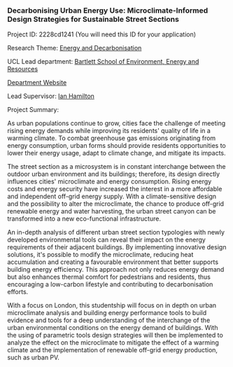 ### Decarbonising Urban Energy Use: Microclimate-Informed Design Strategies for Sustainable Street Sections

Project ID: 2228cd1241
(You will need this ID for your application)

Research Theme: [Energy and Decarbonisation](../themes/energy and-decarbonisation.md)

UCL Lead department: [Bartlett School of Environment, Energy and Resources](../departments/bartlett-school-of-environment-energy-and-resources.md)

[Department Website](https://www.ucl.ac.uk/bartlett/bartlett-school-environment-energy-and-resources)

Lead Supervisor: [Ian Hamilton](https://profiles.ucl.ac.uk/7405)

Project Summary:

As urban populations continue to grow, cities face the challenge of meeting rising energy demands while improving its residents' quality of life in a warming climate. To combat greenhouse gas emissions originating from energy consumption, urban forms should provide residents opportunities to lower their energy usage, adapt to climate change, and mitigate its impacts.

The street section as a microsystem is in constant interchange between the outdoor urban environment and its buildings; therefore, its design directly influences cities' microclimate and energy consumption. Rising energy costs and energy security have increased the interest in a more affordable and independent off-grid energy supply. With a climate-sensitive design and the possibility to alter the microclimate, the chance to produce off-grid renewable energy and water harvesting, the urban street canyon can be transformed into a new eco-functional infrastructure.

An in-depth analysis of different urban street section typologies with newly developed environmental tools can reveal their impact on the energy requirements of their adjacent buildings. By implementing innovative design solutions, it's possible to modify the microclimate, reducing heat accumulation and creating a favourable environment that better supports building energy efficiency. This approach not only reduces energy demand but also enhances thermal comfort for pedestrians and residents, thus encouraging a low-carbon lifestyle and contributing to decarbonisation efforts.

With a focus on London, this studentship will focus on in depth on urban microclimate analysis and building energy performance tools to build evidence and tools for a deep understanding of the interchange of the urban environmental conditions on the energy demand of buildings. With the using of parametric tools design strategies will then be implemented to analyze the effect on the microclimate to mitigate the effect of a warming climate and the implementation of renewable off-grid energy production, such as urban PV.
